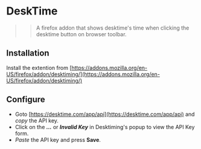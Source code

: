 # DeskTime

>> A firefox addon that shows desktime's time when clicking the desktime button on browser toolbar.

## Installation 
Install the extention from [https://addons.mozilla.org/en-US/firefox/addon/desktiming/](https://addons.mozilla.org/en-US/firefox/addon/desktiming/)

## Configure
 * Goto [https://desktime.com/app/api](https://desktime.com/app/api) and *copy* the API key.
 * Click on the ***...*** or ***Invalid Key*** in Desktiming's popup to view the API Key form.
 * *Paste* the API key and press **Save**.